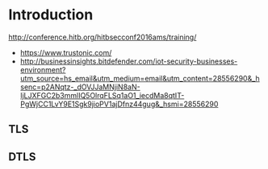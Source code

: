 Introduction
==

http://conference.hitb.org/hitbsecconf2016ams/training/
- https://www.trustonic.com/
- http://businessinsights.bitdefender.com/iot-security-businesses-environment?utm_source=hs_email&utm_medium=email&utm_content=28556290&_hsenc=p2ANqtz-_dOVJJaMNjiN8aN-ljLJXFGC2b3mmlIQ5OlrqFLSq1aO1_iecdMa8qtIT-PgWjCC1LvY9E1Sgk9jioPV1ajDfnz44gug&_hsmi=28556290

## TLS

## DTLS


